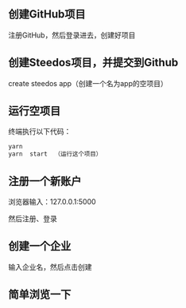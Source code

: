 ## 创建GitHub项目

注册GitHub，然后登录进去，创建好项目

## 创建Steedos项目，并提交到Github

create steedos app（创建一个名为app的空项目）

## 运行空项目
终端执行以下代码：
```bash
yarn 
yarn  start  （运行这个项目）
```

## 注册一个新账户

浏览器输入：127.0.0.1:5000

然后注册、登录

## 创建一个企业

输入企业名，然后点击创建

## 简单浏览一下
